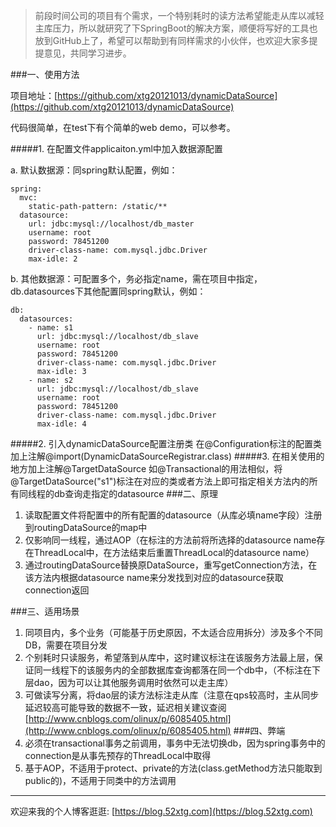 >前段时间公司的项目有个需求，一个特别耗时的读方法希望能走从库以减轻主库压力，所以就研究了下SpringBoot的解决方案，顺便将写好的工具也放到GitHub上了，希望可以帮助到有同样需求的小伙伴，也欢迎大家多提提意见，共同学习进步。

###一、使用方法

项目地址：[https://github.com/xtg20121013/dynamicDataSource](https://github.com/xtg20121013/dynamicDataSource)

代码很简单，在test下有个简单的web demo，可以参考。

#####1. 在配置文件applicaiton.yml中加入数据源配置

a. 默认数据源：同spring默认配置，例如：

	spring:
	  mvc:
	    static-path-pattern: /static/**
	  datasource:
	    url: jdbc:mysql://localhost/db_master
	    username: root
	    password: 78451200
	    driver-class-name: com.mysql.jdbc.Driver
	    max-idle: 2

b. 其他数据源：可配置多个，务必指定name，需在项目中指定，db.datasources下其他配置同spring默认，例如：

	db:
	  datasources:
	    - name: s1
	      url: jdbc:mysql://localhost/db_slave
	      username: root
	      password: 78451200
	      driver-class-name: com.mysql.jdbc.Driver
	      max-idle: 3
	    - name: s2
	      url: jdbc:mysql://localhost/db_slave
	      username: root
	      password: 78451200
	      driver-class-name: com.mysql.jdbc.Driver
	      max-idle: 4

#####2. 引入dynamicDataSource配置注册类
在@Configuration标注的配置类加上注解@import(DynamicDataSourceRegistrar.class)
#####3. 在相关使用的地方加上注解@TargetDataSource
如@Transactional的用法相似，将@TargetDataSource("s1")标注在对应的类或者方法上即可指定相关方法内的所有同线程的db查询走指定的datasource
###二、原理
1. 读取配置文件将配置中的所有配置的datasource（从库必填name字段）注册到routingDataSource的map中
2. 仅影响同一线程，通过AOP（在标注的方法前将所选择的datasource name存在ThreadLocal中，在方法结束后重置ThreadLocal的datasource name）
3. 通过routingDataSource替换原DataSource，重写getConnection方法，在该方法内根据datasource name来分发找到对应的datasource获取connection返回

###三、适用场景
1. 同项目内，多个业务（可能基于历史原因，不太适合应用拆分）涉及多个不同DB，需要在项目分发
2. 个别耗时只读服务，希望落到从库中，这时建议标注在该服务方法最上层，保证同一线程下的该服务内的全部数据库查询都落在同一个db中，（不标注在下层dao，因为可以让其他服务调用时依然可以走主库）
3. 可做读写分离，将dao层的读方法标注走从库（注意在qps较高时，主从同步延迟较高可能导致的数据不一致，延迟相关建议查阅[http://www.cnblogs.com/olinux/p/6085405.html](http://www.cnblogs.com/olinux/p/6085405.html)
###四、弊端
1. 必须在transactional事务之前调用，事务中无法切换db，因为spring事务中的connection是从事先预存的ThreadLocal中取得
2. 基于AOP，不适用于protect、private的方法(class.getMethod方法只能取到public的)，不适用于同类中的方法调用

***
欢迎来我的个人博客逛逛: [https://blog.52xtg.com](https://blog.52xtg.com)
